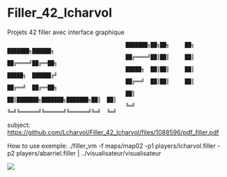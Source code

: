 # Filler_42_lcharvol
Projets 42 filler avec interface graphique

                                          ███████╗██╗██╗     ██╗     ███████╗██████╗ 
                                          ██╔════╝██║██║     ██║     ██╔════╝██╔══██╗
                                          █████╗  ██║██║     ██║     █████╗  ██████╔╝
                                          ██╔══╝  ██║██║     ██║     ██╔══╝  ██╔══██╗
                                          ██║     ██║███████╗███████╗███████╗██║  ██║
                                          ╚═╝     ╚═╝╚══════╝╚══════╝╚══════╝╚═╝  ╚═╝
                                          
subject: https://github.com/Lcharvol/Filler_42_lcharvol/files/1088596/pdf_filler.pdf


How to use exemple:
      ./filler_vm -f maps/map02 -p1 players/lcharvol.filler -p2 players/abarriel.filler | ../visualisateur/visualisateur
      
      
<img src="https://cloud.githubusercontent.com/assets/23408500/26589991/c4eb48ca-4559-11e7-8f41-84815ef6b1f4.gif"></img>
